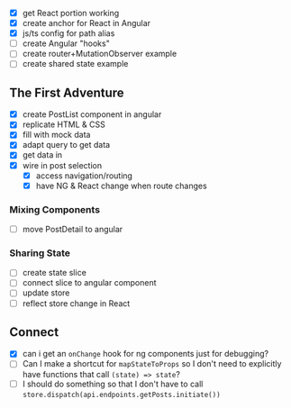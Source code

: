 - [x] get React portion working
- [x] create anchor for React in Angular
- [x] js/ts config for path alias
- [ ] create Angular "hooks"
- [ ] create router+MutationObserver example
- [ ] create shared state example

## The First Adventure

- [x] create PostList component in angular
- [x] replicate HTML & CSS
- [x] fill with mock data
- [x] adapt query to get data
- [x] get data in
- [x] wire in post selection
	- [x] access navigation/routing
	- [x] have NG & React change when route changes

### Mixing Components

- [ ] move PostDetail to angular

### Sharing State

- [ ] create state slice
- [ ] connect slice to angular component
- [ ] update store
- [ ] reflect store change in React

## Connect

- [x] can i get an `onChange` hook for ng components just for debugging?
- [ ] Can I make a shortcut for `mapStateToProps` so I don't need to explicitly have functions that
  call `(state) => state`?
- [ ] I should do something so that I don't have to call `store.dispatch(api.endpoints.getPosts.initiate())`
